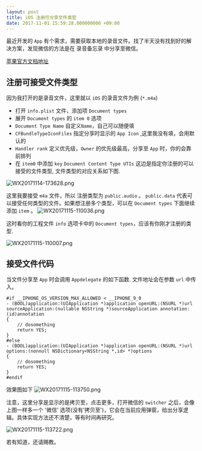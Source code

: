 ```yaml
---
layout: post
title: iOS 注册可分享文件类型
date: 2017-11-01 15:59:28.000000000 +09:00
---
```


最近开发的 `App` 有个需求，需要获取本地的录音文件。找了半天没有找到好的解决方案，发现微信的方法是在 录音备忘录 中分享至微信。

[苹果官方文档地址](https://developer.apple.com/library/content/documentation/FileManagement/Conceptual/DocumentInteraction_TopicsForIOS/Articles/RegisteringtheFileTypesYourAppSupports.html#//apple_ref/doc/uid/TP40010411-SW1)

## 注册可接受文件类型

因为我打开的是录音文件，这里就以 `iOS` 的录音文件为例 (`*.m4a`)

* 打开 `info.plist` 文件，添加项 `Document types`
* 展开 `Document types` 的 `item 0` 选项
* `Document Type Name` 自定义`Name`，自己可以随便填
* `CFBundleTypeIconFiles` 指定分享时显示的 `App Icon` ,这里我没有填，会用默认的
* `Handler rank` 定义优先级，`Owner` 的优先级最高，分享至 `App` 时，你的会靠前排列
* 在 `item0` 中添加 `key` `Document Content Type UTIs` 这边是指定你注册的可以接受的文件类型, 文件类型的对应关系如下图.

![WX20171114-173628.png](http://upload-images.jianshu.io/upload_images/1453111-49016659a7593641.png?imageMogr2/auto-orient/strip%7CimageView2/2/w/800)

这里我要接受 `m4a` 文件，所以 注册类型为 `public.audio` 。 `public.data` 代表可以接受任何类型的文件。如果想注册多个类型，可以在 `Document types` 下面继续添加 `item` 。
![WX20171115-110036.png](http://upload-images.jianshu.io/upload_images/1453111-17f060cb0a37adca.png?imageMogr2/auto-orient/strip%7CimageView2/2/w/800)

这时看你的工程文件 `info` 选项卡中的 `Document types`，应该有你刚才注册的类型.

![WX20171115-110007.png](http://upload-images.jianshu.io/upload_images/1453111-0020f680edaf4728.png?imageMogr2/auto-orient/strip%7CimageView2/2/w/1240)

## 接受文件代码

当文件分享至 `App` 时会调用 `Appdelegate` 的如下函数. 文件地址会在参数 `url` 中传入。

```
#if __IPHONE_OS_VERSION_MAX_ALLOWED < __IPHONE_9_0
- (BOOL)application:(UIApplication *)application openURL:(NSURL *)url sourceApplication:(nullable NSString *)sourceApplication annotation:(id)annotation
{
	// dosomething
    return YES;
}
#else
- (BOOL)application:(UIApplication *)application openURL:(NSURL *)url options:(nonnull NSDictionary<NSString *,id> *)options
{
	// dosomething
    return YES;
}
#endif
```

效果图如下
![WX20171115-113750.png](http://upload-images.jianshu.io/upload_images/1453111-ef8197ff658d9138.png?imageMogr2/auto-orient/strip%7CimageView2/2/w/320/h/480)

注意，这里分享是显示的是拷贝至，点击更多，打开微信的 `switcher` 之后，会像上图一样多一个 '微信' 选项(没有'拷贝至')，它会在当前应用弹窗，给出分享逻辑。具体实现方法还不清楚，等有时间再研究。

![WX20171115-113722.png](http://upload-images.jianshu.io/upload_images/1453111-2bf9537306a26b2a.png?imageMogr2/auto-orient/strip%7CimageView2/2/w/320/h/480)

若有知道，还请赐教。
